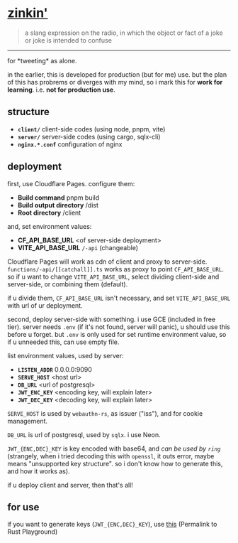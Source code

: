 # [zinkin'](https://l.thisworddoesnotexist.com/Po4K)

> a slang expression on the radio, in which the object or fact of a joke or joke
> is intended to confuse

---

for \*tweeting\* as alone.

in the earlier, this is developed for production (but for me) use. but the plan
of this has probrems or diverges with my mind, so i mark this for **work for
learning**. i.e. **not for production use**.

## structure

- **`client/`** client-side codes (using node, pnpm, vite)
- **`server/`** server-side codes (using cargo, sqlx-cli)
- **`nginx.*.conf`** configuration of nginx

## deployment

first, use Cloudflare Pages. configure them:

- **Build command** pnpm build
- **Build output directory** /dist
- **Root directory** /client

and, set environment values:

- **CF_API_BASE_URL** \<of server-side deployment\>
- **VITE_API_BASE_URL** `/-api` (changeable)

Cloudflare Pages will work as cdn of client and proxy to server-side. `functions/-api/[[catchall]].ts` works as proxy to point `CF_API_BASE_URL`. so if u want to change `VITE_API_BASE_URL`, select dividing client-side and server-side, or combining them (default).

if u divide them, `CF_API_BASE_URL` isn't necessary, and set `VITE_API_BASE_URL` with url of ur deployment.

second, deploy server-side with something. i use GCE (included in free tier). server needs `.env` (if it's not found, server will panic), u should use this before u forget. but `.env` is only used for set runtime environment value, so if u unneeded this, can use empty file.

list environment values, used by server:

- **`LISTEN_ADDR`** 0.0.0.0:9090
- **`SERVE_HOST`** \<host url\>
- **`DB_URL`** \<url of postgresql\>
- **`JWT_ENC_KEY`** \<encoding key, will explain later\>
- **`JWT_DEC_KEY`** \<decoding key, will explain later\>

`SERVE_HOST` is used by `webauthn-rs`, as issuer ("iss"), and for cookie management. 

`DB_URL` is url of postgresql, used by `sqlx`. i use Neon.

`JWT_{ENC,DEC}_KEY` is key encoded with base64, and *can be used by `ring`* (strangely, when i tried decoding this with `openssl`, it outs error, maybe means "unsupported key structure". so i don't know how to generate this, and how it works as).

if u deploy client and server, then that's all!

## for use

if you want to generate keys (`JWT_{ENC,DEC}_KEY`), use
[this](https://play.rust-lang.org/?version=stable&mode=release&edition=2021&gist=4b335851ed2471d8f24c6d22d093d450)
(Permalink to Rust Playground)
